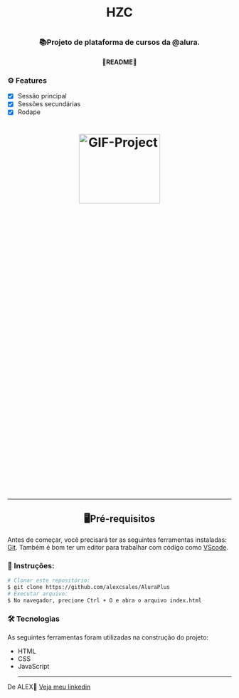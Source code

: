 <h1 align='center'>HZC<h1>
<h3 align='center'>📚Projeto de plataforma de cursos da @alura.</h3>

<h4 align='center'>🚧README🚧</h4>

### ⚙ Features
- [x] Sessão principal<br>
- [x] Sessões secundárias<br>
- [x] Rodape<br>
  
 <h1 align="center">
  <img height="20%" width="60%" alt="GIF-Project"  src=""/>
<h1/>
  <hr>
  
<h2 align='center'>🖥️Pré-requisitos</h2>
  <p>Antes de começar, você precisará ter as seguintes ferramentas instaladas: <a href='https://git-scm.com/downloads'>Git<a>. Também é bom ter um editor para trabalhar com código como <a href='https://code.visualstudio.com/download'>VScode<a/>.</p>
    
 ### 📖 Instruções:
    
 ```bash
 # Clonar este repositório:
 $ git clone https://github.com/alexcsales/AluraPlus
 # Executar arquivo:
 $ No navegador, precione Ctrl + O e abra o arquivo index.html
 ```
    
 ### 🛠 Tecnologias
 As seguintes ferramentas foram utilizadas na construção do projeto:
   - HTML<br>
   - CSS<br>
 - JavaScript
    <hr>
    
  <p>De ALEX🤘 <a href='https://www.linkedin.com/in/alexsales-dev/'>Veja meu linkedin<a></p>
